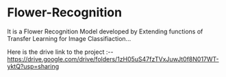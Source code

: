 # Flower-Recognition

It is a Flower Recognition Model developed by Extending functions of Transfer Learning for Image Classifiaction...

Here is the drive link to the project :--
  https://drive.google.com/drive/folders/1zH05uS47fzTVxJuwJt0f8N017WT-yktQ?usp=sharing

